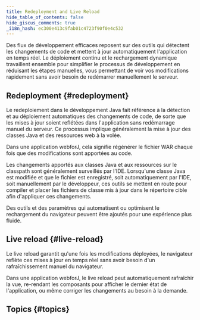```yaml
---
title: Redeployment and Live Reload
hide_table_of_contents: false
hide_giscus_comments: true
_i18n_hash: ec300e413c9fab01c4723f90f0e4c532
---
```

Des flux de développement efficaces reposent sur des outils qui détectent les changements de code et mettent à jour automatiquement l'application en temps réel. Le déploiement continu et le rechargement dynamique travaillent ensemble pour simplifier le processus de développement en réduisant les étapes manuelles, vous permettant de voir vos modifications rapidement sans avoir besoin de redémarrer manuellement le serveur.

## Redeployment {#redeployment}

Le redeploiement dans le développement Java fait référence à la détection et au déploiement automatiques des changements de code, de sorte que les mises à jour soient reflétées dans l'application sans redémarrage manuel du serveur. Ce processus implique généralement la mise à jour des classes Java et des ressources web à la volée.

Dans une application webforJ, cela signifie régénérer le fichier WAR chaque fois que des modifications sont apportées au code.

Les changements apportés aux classes Java et aux ressources sur le classpath sont généralement surveillés par l'IDE. Lorsqu'une classe Java est modifiée et que le fichier est enregistré, soit automatiquement par l'IDE, soit manuellement par le développeur, ces outils se mettent en route pour compiler et placer les fichiers de classe mis à jour dans le répertoire cible afin d'appliquer ces changements.

Des outils et des paramètres qui automatisent ou optimisent le rechargement du navigateur peuvent être ajoutés pour une expérience plus fluide.

## Live reload {#live-reload}

Le live reload garantit qu'une fois les modifications déployées, le navigateur reflète ces mises à jour en temps réel sans avoir besoin d'un rafraîchissement manuel du navigateur.

Dans une application webforJ, le live reload peut automatiquement rafraîchir la vue, re-rendant les composants pour afficher le dernier état de l'application, ou même corriger les changements au besoin à la demande.

## Topics {#topics}

<DocCardList className="topics-section" />

